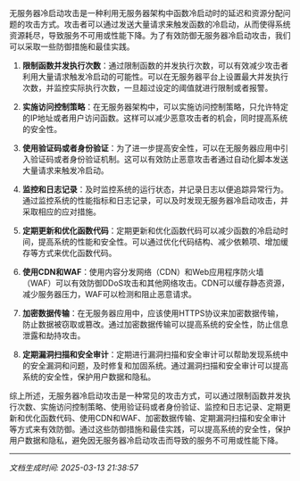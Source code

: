无服务器冷启动攻击是一种利用无服务器架构中函数冷启动时的延迟和资源分配问题的攻击方式。攻击者可以通过发送大量请求来触发函数的冷启动，从而使得系统资源耗尽，导致服务不可用或性能下降。为了有效防御无服务器冷启动攻击，我们可以采取一些防御措施和最佳实践。

1. **限制函数并发执行次数**：通过限制函数的并发执行次数，可以有效减少攻击者利用大量请求触发冷启动的可能性。可以在无服务器平台上设置最大并发执行次数，并监控实际执行次数，一旦超过设定的阈值就进行限制或者报警。

2. **实施访问控制策略**：在无服务器架构中，可以实施访问控制策略，只允许特定的IP地址或者用户访问函数。这样可以减少恶意攻击者的机会，同时提高系统的安全性。

3. **使用验证码或者身份验证**：为了进一步提高安全性，可以在无服务器应用中引入验证码或者身份验证机制。这可以有效防止恶意攻击者通过自动化脚本发送大量请求来触发冷启动。

4. **监控和日志记录**：及时监控系统的运行状态，并记录日志以便追踪异常行为。通过监控系统的性能指标和日志记录，可以及时发现无服务器冷启动攻击，并采取相应的应对措施。

5. **定期更新和优化函数代码**：定期更新和优化函数代码可以减少函数的冷启动时间，提高系统的性能和安全性。可以通过优化代码结构、减少依赖项、增加缓存等方式来优化函数代码。

6. **使用CDN和WAF**：使用内容分发网络（CDN）和Web应用程序防火墙（WAF）可以有效防御DDoS攻击和其他网络攻击。CDN可以缓存静态资源，减少服务器压力，WAF可以检测和阻止恶意请求。

7. **加密数据传输**：在无服务器应用中，应该使用HTTPS协议来加密数据传输，防止数据被窃取或篡改。通过加密数据传输可以提高系统的安全性，防止信息泄露和劫持攻击。

8. **定期漏洞扫描和安全审计**：定期进行漏洞扫描和安全审计可以帮助发现系统中的安全漏洞和问题，及时修复和加固系统。通过漏洞扫描和安全审计可以提高系统的安全性，保护用户数据和隐私。

综上所述，无服务器冷启动攻击是一种常见的攻击方式，可以通过限制函数并发执行次数、实施访问控制策略、使用验证码或者身份验证、监控和日志记录、定期更新和优化函数代码、使用CDN和WAF、加密数据传输、定期漏洞扫描和安全审计等方式来有效防御。通过这些防御措施和最佳实践，可以提高系统的安全性，保护用户数据和隐私，避免因无服务器冷启动攻击而导致的服务不可用或性能下降。

---

*文档生成时间: 2025-03-13 21:38:57*











